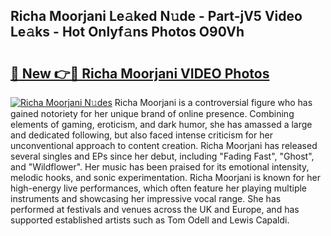 ## Richa Moorjani Le𝚊ked N𝚞de - Part-jV5 Video Le𝚊ks - Hot Onlyf𝚊ns Photos O90Vh

# <h2><a href="http://ab98400.deff.icu/?id=Richa+Moorjani">🔗 New 👉🔴 Richa Moorjani VIDEO Photos</a></h2>

[![Richa Moorjani N𝚞des](https://i.imgur.com/rIISA9y.gif)](http://ab98400.deff.icu/?id=Richa+Moorjani)
Richa Moorjani is a controversial figure who has gained notoriety for her unique brand of online presence. Combining elements of gaming, eroticism, and dark humor, she has amassed a large and dedicated following, but also faced intense criticism for her unconventional approach to content creation. Richa Moorjani has released several singles and EPs since her debut, including "Fading Fast", "Ghost", and "Wildflower". Her music has been praised for its emotional intensity, melodic hooks, and sonic experimentation. Richa Moorjani is known for her high-energy live performances, which often feature her playing multiple instruments and showcasing her impressive vocal range. She has performed at festivals and venues across the UK and Europe, and has supported established artists such as Tom Odell and Lewis Capaldi.
